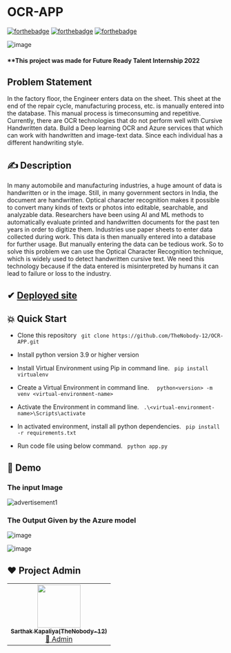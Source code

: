 # OCR-APP


[![forthebadge](https://forthebadge.com/images/badges/built-by-developers.svg)](https://github.com/TheNobody-12/OCR-APP) 
[![forthebadge](https://forthebadge.com/images/badges/made-with-python.svg)](https://www.python.org/) 
[![forthebadge](https://forthebadge.com/images/badges/powered-by-coffee.svg)](https://github.com/TheNobody-12/OCR-APP)

![image](https://user-images.githubusercontent.com/75840118/209801047-fec41bcc-fd83-4fb6-9cf2-d6564484033f.png)

#### **This project was made for Future Ready Talent Internship 2022
## Problem Statement
In the factory floor, the Engineer enters data on the sheet. This sheet at the end of the repair cycle, 
manufacturing process, etc. is manually entered into the database. This manual process is timeconsuming and repetitive. Currently, there are OCR technologies that do not perform well with 
Cursive Handwritten data. Build a Deep learning OCR and Azure services that which can work with 
handwritten and image-text data. Since each individual has a different handwriting style.

##  ✍ Description
In many automobile and manufacturing industries, a huge amount of data is handwritten or in the image. Still, in 
many government sectors in India, the document are handwritten. Optical character recognition 
makes it possible to convert many kinds of texts or photos into editable, searchable, and analyzable 
data. Researchers have been using AI and ML methods to automatically evaluate printed and 
handwritten documents for the past ten years in order to digitize them. Industries use paper sheets to 
enter data collected during work. This data is then manually entered into a database for further 
usage. But manually entering the data can be tedious work. So to solve this problem we can use the 
Optical Character Recognition technique, which is widely used to detect handwritten cursive text. 
We need this technology because if the data entered is misinterpreted by humans it can lead to 
failure or loss to the industry.

## ✔ [Deployed site](https://frt-ocr-lab.azurewebsites.net/)

##  💥 Quick Start
- Clone this repository
  ` git clone https://github.com/TheNobody-12/OCR-APP.git`

- Install  python version 3.9 or higher version

- Install Virtual Environment using Pip in command line.
  ` pip install virtualenv`

- Create a Virtual Environment in command line.
  `  python<version> -m venv <virtual-environment-name>`

- Activate the Environment in command line.
  ` .\<virtual-environment-name>\Scripts\activate`

- In activated environment, install all python dependencies.
  ` pip install -r requirements.txt`

- Run code file using below command.
  ` python app.py`
 
## 🤖 Demo

### The input Image
![advertisement1](https://user-images.githubusercontent.com/75840118/210076821-0712d669-f4dd-4d9d-b706-254f92d1323d.jpg)

### The Output Given by the Azure model

![image](https://user-images.githubusercontent.com/75840118/210077277-04546881-2d6b-4d3c-997f-387cb7cbd2b3.png)

![image](https://user-images.githubusercontent.com/75840118/210077377-80c25996-5988-44a8-9cbe-03688c5f1d0a.png)

## ❤️ Project Admin

<table>
	<tr>
		<td align="center">
			<a href="https://github.com/TheNobody-12">
				<img src="https://user-images.githubusercontent.com/75840118/210078270-64c36621-56e4-4cd8-beb6-bcfcb949fe3d.jpg" width="100px" alt="" />
				<br /> <sub><b>Sarthak Kapaliya(TheNobody-12)</b></sub>
			</a>
			<br /> <a href="https://github.com/TheNobody-12"> 
		👑 Admin
	    </a>
		</td>
	</tr>
</table>

